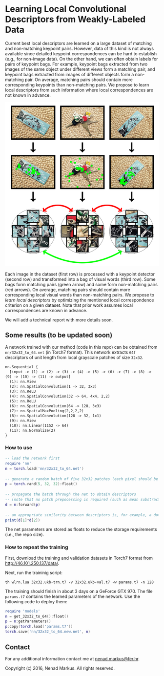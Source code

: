 # Learning Local Convolutional Descriptors from Weakly-Labeled Data

Current best local descriptors are learned on a large dataset of matching and non-matching keypoint pairs.
However, data of this kind is not always available since detailed keypoint correspondences can be hard to establish (e.g., for non-image data).
On the other hand, we can often obtain labels for pairs of keypoint bags.
For example, keypoint bags extracted from two images of the same object under different views form a matching pair, and keypoint bags extracted from images of different objects form a non-matching pair.
On average, matching pairs should contain more corresponding keypoints than non-matching pairs.
We propose to learn local descriptors from such information where local correspondences are not known in advance.

<center><img src="teaser.png" alt="Teaser" style="width: 512px;"/></center>

Each image in the dataset (first row) is processed with a keypoint detector (second row) and transformed into a bag of visual words (third row).
Some bags form matching pairs (green arrow) and some form non-matching pairs (red arrows).
On average, matching pairs should contain more corresponding local visual words than non-matching pairs.
We propose to *learn local descriptors* by optimizing the mentioned local correspondence criterion on a given dataset.
Note that prior work assumes local correspondences are known in advance.

We will add a technical report with more details soon.

## Some results (to be updated soon)

A network trained with our method (code in this repo) can be obtained from `nn/32x32_to_64.net` (in Torch7 format).
This network extracts `64f` descriptors of unit length from local grayscale patches of size `32x32`.

```
nn.Sequential {
  [input -> (1) -> (2) -> (3) -> (4) -> (5) -> (6) -> (7) -> (8) -> (9) -> (10) -> (11) -> output]
  (1): nn.View
  (2): nn.SpatialConvolution(1 -> 32, 3x3)
  (3): nn.ReLU
  (4): nn.SpatialConvolution(32 -> 64, 4x4, 2,2)
  (5): nn.ReLU
  (6): nn.SpatialConvolution(64 -> 128, 3x3)
  (7): nn.SpatialMaxPooling(2,2,2,2)
  (8): nn.SpatialConvolution(128 -> 32, 1x1)
  (9): nn.View
  (10): nn.Linear(1152 -> 64)
  (11): nn.Normalize(2)
}
```

### How to use

```Lua
-- load the network first
require 'nn'
n = torch.load('nn/32x32_to_64.net')

-- generate a random batch of five 32x32 patches (each pixel should be represented as a float from [0, 1])
p = torch.rand(5, 32, 32):float()

-- propagate the batch through the net to obtain descriptors
-- (note that no patch prepocessing is required (such as mean substraction))
d = n:forward(p)

-- an appropriate similarity between descriptors is, for example, a dot product
print(d[1]*d[2])
```

The net parameters are stored as floats to reduce the storage requirements (i.e., the repo size).

### How to repeat the training

First, download the training and validation datasets in Torch7 format from <http://46.101.250.137/data/>.

Next, run the traininig script:

	th wlrn.lua 32x32.ukb-trn.t7 -v 32x32.ukb-val.t7 -w params.t7 -n 128

The training should finish in about 3 days on a GeForce GTX 970.
The file `params.t7` contains the learned parameters of the network.
Use the following code to deploy them:
```Lua
require 'models'
n = get_32x32_to_64():float()
p = n:getParameters()
p:copy(torch.load('params.t7'))
torch.save('nn/32x32_to_64.new.net', n)
```
## Contact

For any additional information contact me at <nenad.markus@fer.hr>.

Copyright (c) 2016, Nenad Markus. All rights reserved.
